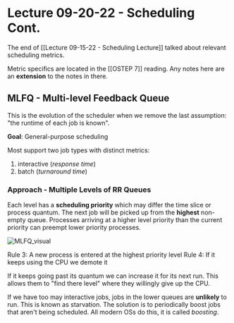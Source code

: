 # Lecture 09-20-22 - Scheduling Cont.

The end of [[Lecture 09-15-22 - Scheduling Lecture]] talked about relevant scheduling metrics. 

Metric specifics are located in the [[OSTEP 7]] reading. Any notes here are an **extension** to the notes in there. 

## MLFQ - Multi-level Feedback Queue

This is the evolution of the scheduler when we remove the last assumption: "the runtime of each job is known". 

**Goal**: General-purpose scheduling

Most support two job types with distinct metrics:
1. interactive (*response time*)
2. batch (*turnaround time*)

### Approach - Multiple Levels of RR Queues
Each level has a **scheduling priority** which may differ the time slice or process quantum. The next job will be picked up from the **highest** non-empty queue. Processes arriving at a higher level priority than the current priority can preempt lower priority processes. 

![MLFQ_visual](/img/MLFQ_visual.png)


Rule 3: A new process is entered at the highest priority level
Rule 4: If it keeps using the CPU we demote it

If it keeps going past its quantum we can increase it for its next run. This allows them to "find there level" where they willingly give up the CPU. 

If we have too may interactive jobs, jobs in the lower queues are **unlikely** to run. This is known as starvation. The solution is to periodically boost jobs that aren't being scheduled. All modern OSs do this, it is called *boosting*. 